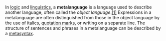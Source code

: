 In [logic](https://en.wikipedia.org/wiki/Logic "Logic") and [linguistics](https://en.wikipedia.org/wiki/Linguistics "Linguistics"), a **metalanguage** is a language used to describe another language, often called the _object language_.[[1]](https://en.wikipedia.org/wiki/Metalanguage#cite_note-1) Expressions in a metalanguage are often distinguished from those in the object language by the use of italics, [quotation marks](https://en.wikipedia.org/wiki/Quotation_mark "Quotation mark"), or writing on a separate line. The structure of sentences and phrases in a metalanguage can be described by a [metasyntax](https://en.wikipedia.org/wiki/Metasyntax "Metasyntax").